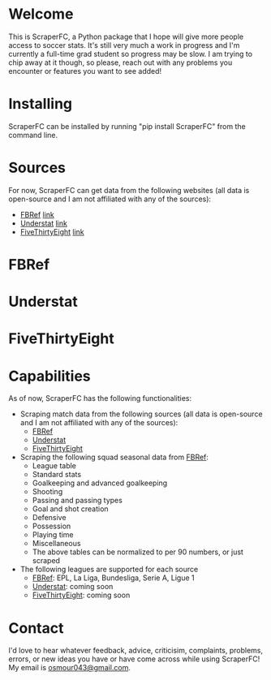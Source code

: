 # Welcome
This is ScraperFC, a Python package that I hope will give more people access to soccer stats. It's still very much a work in progress and I'm currently a full-time grad student so progress may be slow. I am trying to chip away at it though, so please, reach out with any problems you encounter or features you want to see added!

# Installing
ScraperFC can be installed by running "pip install ScraperFC" from the command line.

# Sources
For now, ScraperFC can get data from the following websites (all data is open-source and I am not affiliated with any of the sources):
* [FBRef](#FBRef) [link](https://fbref.com/en/)
* [Understat](#Understat) [link](https://understat.com/)
* [FiveThirtyEight](#FiveThirtyEight) [link](https://projects.fivethirtyeight.com/soccer-predictions/)

# FBRef

# Understat

# FiveThirtyEight

# Capabilities
As of now, ScraperFC has the following functionalities:
* Scraping match data from the following sources (all data is open-source and I am not affiliated with any of the sources):
    * [FBRef](https://fbref.com/en/)
    * [Understat](https://understat.com/)
    * [FiveThirtyEight](https://projects.fivethirtyeight.com/soccer-predictions/)
* Scraping the following squad seasonal data from [FBRef](https://fbref.com/en/):
    * League table
    * Standard stats
    * Goalkeeping and advanced goalkeeping
    * Shooting
    * Passing and passing types
    * Goal and shot creation
    * Defensive
    * Possession
    * Playing time
    * Miscellaneous
    * The above tables can be normalized to per 90 numbers, or just scraped 
* The following leagues are supported for each source
    * [FBRef](https://fbref.com/en/): EPL, La Liga, Bundesliga, Serie A, Ligue 1
    * [Understat](https://understat.com/): coming soon
    * [FiveThirtyEight](https://projects.fivethirtyeight.com/soccer-predictions/): coming soon

# Contact
I'd love to hear whatever feedback, advice, criticisim, complaints, problems, errors, or new ideas you have or have come across while using ScraperFC! My email is osmour043@gmail.com.
        
